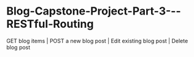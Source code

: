 # Blog-Capstone-Project-Part-3---RESTful-Routing
GET blog items | POST a new blog post | Edit existing blog post | Delete blog post
